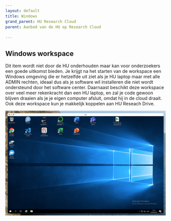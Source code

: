 ```yaml
---
layout: default
title: Windows
grand_parent: HU Research Cloud
parent: Aanbod van de HU op Research Cloud

---
```


## Windows workspace

Dit item wordt niet door de HU onderhouden maar kan voor onderzoekers een goede uitkomst bieden. Je krijgt na het starten van de workspace een Windows omgeving die er hetzelfde uit ziet als je HU laptop maar met alle ADMIN rechten, ideaal dus als je software wil installeren die niet wordt ondersteund door het software center. Daarnaast beschikt deze workspace over veel meer rekenkracht dan een HU laptop, en zal je code gewoon blijven draaien als je je eigen computer afsluit, omdat hij in de cloud draait. Ook deze workspace kun je makkelijk koppelen aan HU Reseach Drive.

![](/assets/windows.png)